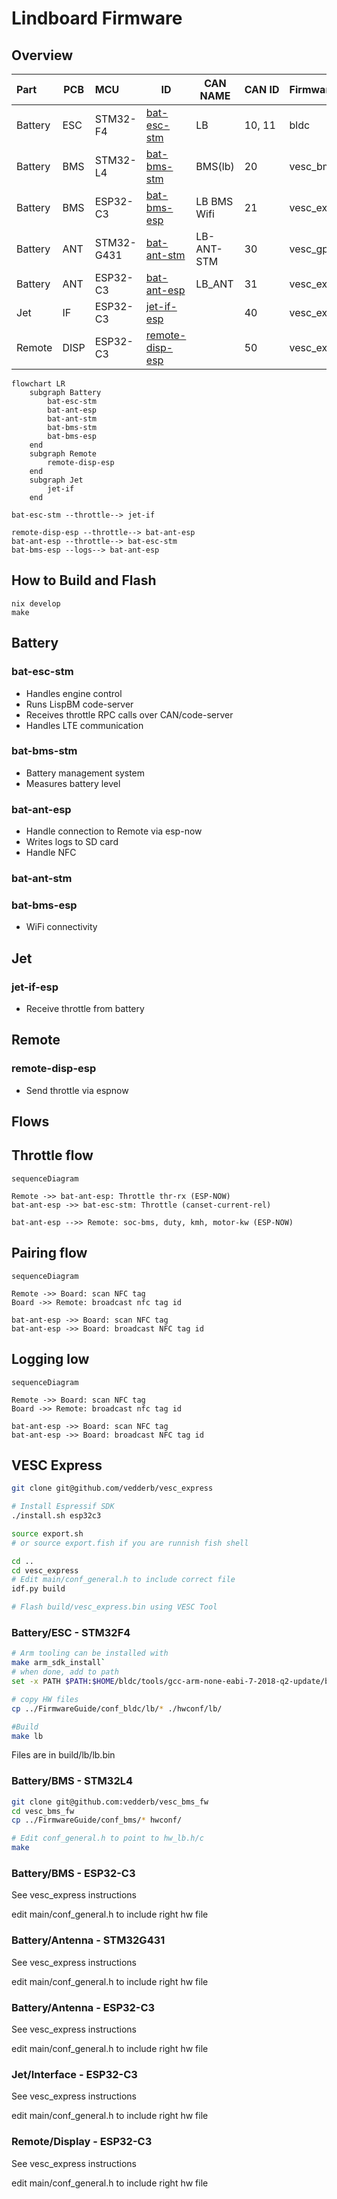 # Lindboard Firmware

## Overview

| Part    | PCB  | MCU        | ID                                  | CAN NAME    | CAN ID | Firmware     |
|:--------|------|:-----------|-------------------------------------|-------------|:-------|:-------------|
| Battery | ESC  | STM32-F4   | [bat-esc-stm](#bat-esc-stm)         | LB          | 10, 11 | bldc         |
| Battery | BMS  | STM32-L4   | [bat-bms-stm](#bat-bms-stm)         | BMS(lb)     | 20     | vesc_bms_fw  |
| Battery | BMS  | ESP32-C3   | [bat-bms-esp](#bat-bms-esp)         | LB BMS Wifi | 21     | vesc_express |
| Battery | ANT  | STM32-G431 | [bat-ant-stm](#bat-ant-stm)         | LB-ANT-STM  | 30     | vesc_gpstm   |
| Battery | ANT  | ESP32-C3   | [bat-ant-esp](#bat-ant-esp)         | LB_ANT      | 31     | vesc_express |
| Jet     | IF   | ESP32-C3   | [jet-if-esp](#jet-if-esp)           |             | 40     | vesc_express |
| Remote  | DISP | ESP32-C3   | [remote-disp-esp](#remote-disp-esp) |             | 50     | vesc_express |

```mermaid
flowchart LR
    subgraph Battery
        bat-esc-stm
        bat-ant-esp
        bat-ant-stm
        bat-bms-stm
        bat-bms-esp
    end
    subgraph Remote
        remote-disp-esp
    end
    subgraph Jet
        jet-if
    end

bat-esc-stm --throttle--> jet-if

remote-disp-esp --throttle--> bat-ant-esp
bat-ant-esp --throttle--> bat-esc-stm
bat-bms-esp --logs--> bat-ant-esp

```

## How to Build and Flash

```shell
nix develop
make
```


## Battery

### bat-esc-stm

* Handles engine control
* Runs LispBM code-server
* Receives throttle RPC calls over CAN/code-server
* Handles LTE communication

### bat-bms-stm

* Battery management system
* Measures battery level

### bat-ant-esp

* Handle connection to Remote via esp-now
* Writes logs to SD card
* Handle NFC

### bat-ant-stm


### bat-bms-esp

* WiFi connectivity

## Jet

### jet-if-esp

* Receive throttle from battery

## Remote

### remote-disp-esp

* Send throttle via espnow

## Flows

## Throttle flow

```mermaid
sequenceDiagram

Remote ->> bat-ant-esp: Throttle thr-rx (ESP-NOW)
bat-ant-esp ->> bat-esc-stm: Throttle (canset-current-rel)

bat-ant-esp -->> Remote: soc-bms, duty, kmh, motor-kw (ESP-NOW)
```

## Pairing flow

```mermaid
sequenceDiagram

Remote ->> Board: scan NFC tag
Board ->> Remote: broadcast nfc tag id

bat-ant-esp ->> Board: scan NFC tag
bat-ant-esp ->> Board: broadcast NFC tag id

```

## Logging low

```mermaid
sequenceDiagram

Remote ->> Board: scan NFC tag
Board ->> Remote: broadcast nfc tag id

bat-ant-esp ->> Board: scan NFC tag
bat-ant-esp ->> Board: broadcast NFC tag id

```



## VESC Express

```sh
git clone git@github.com/vedderb/vesc_express

# Install Espressif SDK
./install.sh esp32c3

source export.sh
# or source export.fish if you are runnish fish shell

cd ..
cd vesc_express
# Edit main/conf_general.h to include correct file
idf.py build

# Flash build/vesc_express.bin using VESC Tool
```

### Battery/ESC - STM32F4

```sh
# Arm tooling can be installed with 
make arm_sdk_install`
# when done, add to path
set -x PATH $PATH:$HOME/bldc/tools/gcc-arm-none-eabi-7-2018-q2-update/bin/

# copy HW files
cp ../FirmwareGuide/conf_bldc/lb/* ./hwconf/lb/

#Build
make lb
```
Files are in build/lb/lb.bin

### Battery/BMS - STM32L4

```sh
git clone git@github.com:vedderb/vesc_bms_fw
cd vesc_bms_fw
cp ../FirmwareGuide/conf_bms/* hwconf/

# Edit conf_general.h to point to hw_lb.h/c
make
```

### Battery/BMS - ESP32-C3

See vesc_express instructions

edit main/conf_general.h to include right hw file

### Battery/Antenna - STM32G431

See vesc_express instructions

edit main/conf_general.h to include right hw file

### Battery/Antenna - ESP32-C3

See vesc_express instructions

edit main/conf_general.h to include right hw file

### Jet/Interface - ESP32-C3

See vesc_express instructions

edit main/conf_general.h to include right hw file

### Remote/Display - ESP32-C3

See vesc_express instructions

edit main/conf_general.h to include right hw file
